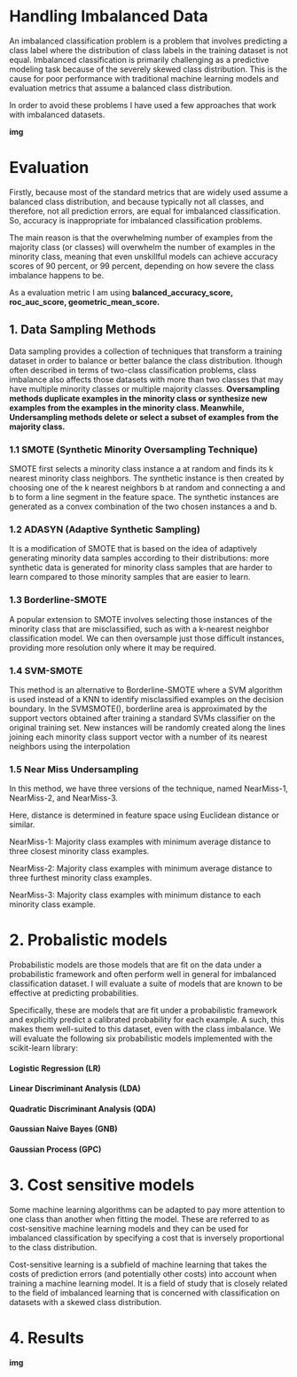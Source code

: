 # Handling Imbalanced Data
An imbalanced classification problem is a problem that involves predicting a class label where the distribution of class labels in the training dataset is not equal. 
Imbalanced classification is primarily challenging as a predictive modeling task because of the
severely skewed class distribution. This is the cause for poor performance with traditional
machine learning models and evaluation metrics that assume a balanced class distribution.

In order to avoid these problems I have used a few approaches that work with imbalanced datasets.

__img__

# Evaluation

Firstly, because most of the standard
metrics that are widely used assume a balanced class distribution, and because typically not
all classes, and therefore, not all prediction errors, are equal for imbalanced classification. So, accuracy is inappropriate for
imbalanced classification problems. 

The main reason is that the overwhelming number of
examples from the majority class (or classes) will overwhelm the number of examples in the
minority class, meaning that even unskillful models can achieve accuracy scores of 90 percent,
or 99 percent, depending on how severe the class imbalance happens to be. 

As a evaluation metric I am using __balanced_accuracy_score, roc_auc_score, geometric_mean_score.__



## 1. Data Sampling Methods

Data sampling provides a collection of techniques that transform a training dataset in
order to balance or better balance the class distribution. lthough often described in terms of two-class classification problems, class imbalance also
affects those datasets with more than two classes that may have multiple minority classes
or multiple majority classes. __Oversampling methods duplicate examples in the minority class or synthesize new examples
from the examples in the minority class. Meanwhile, Undersampling methods delete or select a subset of examples from the majority class.__ 

### 1.1 SMOTE (Synthetic Minority Oversampling Technique)

SMOTE first selects a minority class instance a at random and finds its k nearest
minority class neighbors. The synthetic instance is then created by choosing one of
the k nearest neighbors b at random and connecting a and b to form a line segment
in the feature space. The synthetic instances are generated as a convex combination
of the two chosen instances a and b.

### 1.2  ADASYN (Adaptive Synthetic Sampling)

It is a modification of SMOTE that is based on the idea of adaptively generating minority data samples
according to their distributions: more synthetic data is generated for minority class
samples that are harder to learn compared to those minority samples that are easier
to learn.


### 1.3 Borderline-SMOTE

A popular extension to SMOTE involves selecting those instances of the minority class that are
misclassified, such as with a k-nearest neighbor classification model. We can then oversample
just those difficult instances, providing more resolution only where it may be required.


### 1.4 SVM-SMOTE

This method is an alternative to Borderline-SMOTE where a SVM algorithm
is used instead of a KNN to identify misclassified examples on the decision boundary. In the SVMSMOTE(), borderline area is approximated by the support vectors obtained after training
a standard SVMs classifier on the original training set. New instances will be
randomly created along the lines joining each minority class support vector with a
number of its nearest neighbors using the interpolation


### 1.5 Near Miss Undersampling

In this method, we have three versions of
the technique, named NearMiss-1, NearMiss-2, and NearMiss-3. 

Here, distance is determined in feature space
using Euclidean distance or similar.

 NearMiss-1: Majority class examples with minimum average distance to three closest
minority class examples.

 NearMiss-2: Majority class examples with minimum average distance to three furthest
minority class examples.

 NearMiss-3: Majority class examples with minimum distance to each minority class
example.


# 2. Probalistic models

Probabilistic models are
those models that are fit on the data under a probabilistic framework and often perform well
in general for imbalanced classification dataset. I will evaluate a suite of models that are known to be effective at predicting probabilities.

Specifically, these are models that are fit under a probabilistic framework and explicitly predict a
calibrated probability for each example. A such, this makes them well-suited to this dataset, even
with the class imbalance. We will evaluate the following six probabilistic models implemented
with the scikit-learn library:

#### Logistic Regression (LR)
#### Linear Discriminant Analysis (LDA)
#### Quadratic Discriminant Analysis (QDA)
#### Gaussian Naive Bayes (GNB)
#### Gaussian Process (GPC)

# 3. Cost sensitive models

Some machine learning algorithms can be adapted to pay more attention to one class than
another when fitting the model. These are referred to as cost-sensitive machine learning
models and they can be used for imbalanced classification by specifying a cost that is inversely
proportional to the class distribution.

Cost-sensitive learning is a subfield of machine learning that takes the costs of prediction
errors (and potentially other costs) into account when training a machine learning model. It is
a field of study that is closely related to the field of imbalanced learning that is concerned with
classification on datasets with a skewed class distribution.


# 4. Results

__img__
